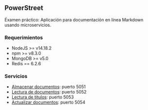 ## PowerStreet
Éxamen práctico: Aplicación para documentación en línea Markdown usando microservicios.

### Requerimientos
- NodeJS >= v14.18.2
- npm >= v8.3.0
- MongoDB >= v5.0
- Redis == 6.2.6

### Servicios
- [Almacenar documentos](): puerto 5051
- [Lectura de documentos](): puerto 5052
- [Lectura de titulos](): puerto 5053
- [Actualizar documentos](): puerto 5054
